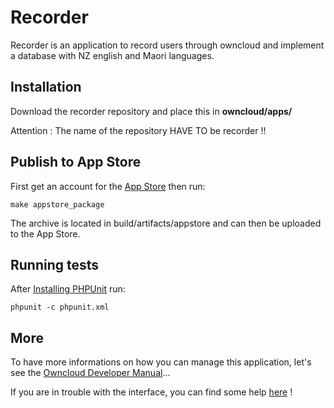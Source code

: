 # Recorder

Recorder is an application to record users through owncloud and implement a database with NZ english and Maori languages.

## Installation

Download the recorder repository and place this in **owncloud/apps/**

Attention : The name of the repository HAVE TO be recorder !!

## Publish to App Store

First get an account for the [App Store](http://apps.owncloud.com/) then run:

    make appstore_package

The archive is located in build/artifacts/appstore and can then be uploaded to the App Store.

## Running tests
After [Installing PHPUnit](http://phpunit.de/getting-started.html) run:

    phpunit -c phpunit.xml
    
## More 

To have more informations on how you can manage this application, let's see the [Owncloud Developer Manual](https://doc.owncloud.org/server/latest/developer_manual/app/index.html)...

If you are in trouble with the interface, you can find some help [here](https://www.w3schools.com/html/default.asp) !
